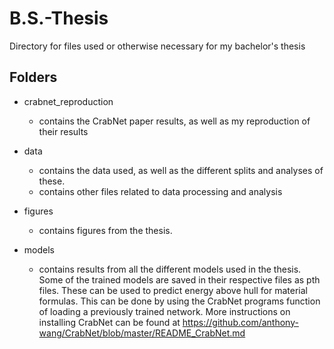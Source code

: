 # B.S.-Thesis
Directory for files used or otherwise necessary for my bachelor's thesis

## Folders
- crabnet_reproduction
    - contains the CrabNet paper results, as well as my reproduction of their results

- data
    - contains the data used, as well as the different splits and analyses of these. 
    - contains other files related to data processing and analysis

- figures
    - contains figures from the thesis.
    
- models
    - contains results from all the different models used in the thesis. Some of the trained models are saved in their respective files as pth files. These can be used to predict energy above hull for material formulas. This can be done by using the CrabNet programs function of loading a previously trained network. More instructions on installing CrabNet can be found at https://github.com/anthony-wang/CrabNet/blob/master/README_CrabNet.md
